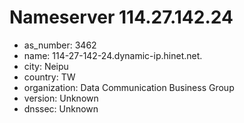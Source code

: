 # Nameserver 114.27.142.24

* as_number: 3462
* name: 114-27-142-24.dynamic-ip.hinet.net.
* city: Neipu
* country: TW
* organization: Data Communication Business Group
* version: Unknown
* dnssec: Unknown
